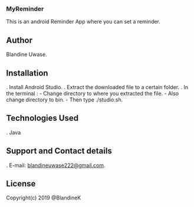 ### MyReminder

This is an android Reminder App where you can set  a reminder.

## Author
   
   Blandine Uwase.

## Installation

  . Install Android Studio.
  . Extract the downloaded file to a certain folder.
  . In the terminal :
                    - Change directory to where you extracted the file.
                    - Also change directory to bin. 
                    - Then type ./studio.sh.

## Technologies Used
 
 . Java
  
## Support and Contact details
  
  . E-mail: blandineuwase222@gmail.com.
  
  
## License
 Copyright(c) 2019 @BlandineK
